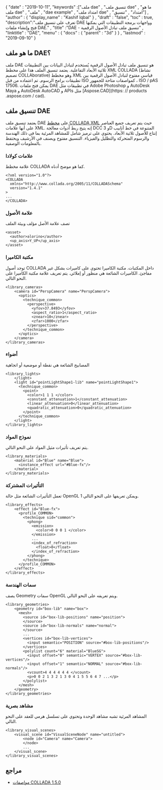 {
  "date" : "2019-10-11",
  "keywords" :["ملف dae" , "تنسيق ملف dae" , "ما هو ملف dae" , "ملف" , "dae example" , "امتداد ملف dae" , "امتداد" , "تنسيق"] ,
  "author" : {
    "display_name" : "Kashif Iqbal"
} ,
  "draft" : "false",
  "toc" : true,
  "description":"تعرف على تنسيق ملف DAE وواجهات برمجة التطبيقات التي يمكنها فتح وإنشاء ملفات DAE." ,
  "title" :"DAE - تنسيق ملف تبادل الأصول الرقمية" ,
  "linktitle" : "DAE",
  "menu" : {
    "docs" : {
      "parent" : "3d"
}
} ,
  "lastmod" : "2019-09-10"
}

## ما هو ملف DAE؟

ملف DAE هو تنسيق ملف تبادل الأصول الرقمية يُستخدم لتبادل البيانات بين التطبيقات ثلاثية الأبعاد التفاعلية. يعتمد تنسيق الملف هذا على مخطط XML COLLADA (نشاط تصميم COLLAborative) وهو مخطط XML قياسي مفتوح لتبادل الأصول الرقمية بين تطبيقات برامج الرسوم. تم اعتماده من قبل ISO كمواصفات متاحة للجمهور ، ISO / pAS 17506. يمكن فتح ملفات DAE في تطبيقات مثل Adobe Photoshop و AutoDesk Maya و AutoDesk AutoCAD و APIs مثل [Aspose.CAD](https: // products .aspose.com / cad).

## تنسيق ملف DAE

يعتمد تنسيق ملف DAE على [مخطط COLLADA XML](https://www.khronos.org/files/collada_spec_1_5.pdf) حيث يتم تعريف جميع العناصر على أنها علامات XML. إنه يتيح ربط أدوات معالجة DCC و 3D المتنوعة في خط أنابيب إنتاج للأصول ثلاثية الأبعاد. يحتوي على ترميز شامل للمشاهد المرئية بما في ذلك الهندسة والرسوم المتحركة والتظليل والفيزياء. التنسيق مفتوح ويصنف في الأرشيف ويحتفظ بالمعلومات الوصفية.

### علامات كولادا

علامة مخطط COLLADA كما هو موضح أدناه.
```
<?xml version="1.0"?>
<COLLADA
  xmlns="http://www.collada.org/2005/11/COLLADASchema"
  version="1.4.1"
>
...
</COLLADA>
```
### علامة الأصول

تصف علامة الأصل مؤلف وبيئة الملف

```
<asset>
  <author>alorino</author>
  <up_axis>Y_UP</up_axis>
</asset>
```

### مكتبة الكاميرا

توجد أصول COLLADA داخل المكتبات. مكتبة الكاميرا تحتوي على كاميرات بشكل غير مفاجئ. الكاميرات الشائعة هي منظور أو إملائي. يتم تعريف علامة مكتبة الكاميرا على النحو التالي.
```
<library_cameras>
    <camera id="PerspCamera" name="PerspCamera">
      <optics>
        <technique_common>
          <perspective>
            <yfov>37.8493</yfov>
            <aspect_ratio>1</aspect_ratio>
            <znear>10</znear>
            <zfar>1000</zfar>
          </perspective>
        </technique_common>
      </optics>
    </camera>
</library_cameras>
```
### أضواء

المصابيح الشائعة هي نقطة أو موضعية أو اتجاهية
```
<library_lights>
    </light>
    <light id="pointLightShape1-lib" name="pointLightShape1">
      <technique_common>
        <point>
          <color>1 1 1 </color>
          <constant_attenuation>1</constant_attenuation>
          <linear_attenuation>0</linear_attenuation>
          <quadratic_attenuation>0</quadratic_attenuation>
        </point>
      </technique_common>
    </light>
</library_lights>
```

### نموذج المواد

يتم تعريف تأثيرات مثيل المواد على النحو التالي.
```
<library_materials>
    <material id="Blue" name="Blue">
      <instance_effect url="#Blue-fx"/>
    </material>
</library_materials>
```
### التأثيرات المشتركة

تعمل التأثيرات الشائعة مثل حالة OpenGL 1 ويمكن تعريفها على النحو التالي.

```
<library_effects>
    <effect id="Blue-fx">
      <profile_COMMON>
        <technique sid="common">
          <phong>
            <emission>
              <color>0 0 0 1 </color>
            </emission>
            ...
            <index_of_refraction>
              <float>0</float>
            </index_of_refraction>
          </phong>
        </technique>
      </profile_COMMON>
    </effect>
</library_effects>
```

### سمات الهندسة

يصف Geometry سمات OpenGL ويتم تعريفه على النحو التالي.
```
<library_geometries>
    <geometry id="box-lib" name="box">
      <mesh>
        <source id="box-lib-positions" name="position">
        </source>
        <source id="box-lib-normals" name="normal">
        </source>
        ...
        <vertices id="box-lib-vertices">
          <input semantic="POSITION" source="#box-lib-positions"/>
        </vertices>
        <polylist count="6" material="BlueSG">
          <input offset="0" semantic="VERTEX" source="#box-lib-vertices"/>
          <input offset="1" semantic="NORMAL" source="#box-lib-normals"/>
          <vcount>4 4 4 4 4 4 </vcount>
          <p>0 0 2 1 3 2 1 3 0 4 1 5 5 6 4 7 ...</p>
        </polylist>
      </mesh>
    </geometry>
</library_geometries>
```

### مشاهد بصرية

المشاهد المرئية تشبه مشاهد الوحدة وتحتوي على تسلسل هرمي للعقد على النحو التالي.
```
<library_visual_scenes>
    <visual_scene id="VisualSceneNode" name="untitled">
        <node id="Camera" name="Camera">
        </node>
        ...
    </visual_scene>
</library_visual_scenes>
```

## مراجع
* [مواصفات COLLADA 1.5.0](https://www.khronos.org/files/collada_spec_1_5.pdf)

